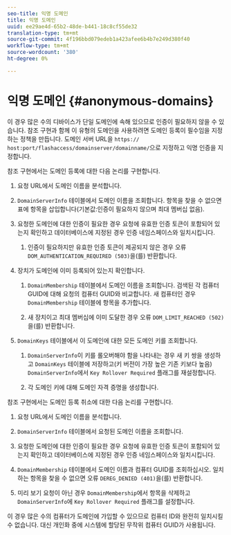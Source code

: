 ```yaml
---
seo-title: 익명 도메인
title: 익명 도메인
uuid: ee29ae4d-65b2-48de-b441-18c8cf55de32
translation-type: tm+mt
source-git-commit: 4f196bbd079edeb1a423afee6b4b7e249d380f40
workflow-type: tm+mt
source-wordcount: '380'
ht-degree: 0%

---
```



# 익명 도메인 {#anonymous-domains}

이 경우 많은 수의 디바이스가 단일 도메인에 속해 있으므로 인증이 필요하지 않을 수 있습니다. 참조 구현과 함께 이 유형의 도메인을 사용하려면 도메인 등록이 필수임을 지정하는 정책을 만듭니다. 도메인 서버 URL을 `https:// host:port/flashaccess/domainserver/domainname/`으로 지정하고 익명 인증을 지정합니다.

참조 구현에서는 도메인 등록에 대한 다음 논리를 구현합니다.

1. 요청 URL에서 도메인 이름을 분석합니다.
1. `DomainServerInfo` 테이블에서 도메인 이름을 조회합니다. 항목을 찾을 수 없으면 표에 항목을 삽입합니다(기본값:인증이 필요하지 않으며 최대 멤버십 없음).
1. 요청한 도메인에 대한 인증이 필요한 경우 요청에 유효한 인증 토큰이 포함되어 있는지 확인하고 데이터베이스에 지정된 경우 인증 네임스페이스와 일치시킵니다.

   1. 인증이 필요하지만 유효한 인증 토큰이 제공되지 않은 경우 오류 `DOM_AUTHENTICATION_REQUIRED (503)`을(를) 반환합니다.

1. 장치가 도메인에 이미 등록되어 있는지 확인합니다.

   1. `DomainMembership` 테이블에서 도메인 이름을 조회합니다. 검색된 각 컴퓨터 GUID에 대해 요청의 컴퓨터 GUID와 비교합니다. 새 컴퓨터인 경우 `DomainMembership` 테이블에 항목을 추가합니다.

   1. 새 장치이고 최대 멤버십에 이미 도달한 경우 오류 `DOM_LIMIT_REACHED (502)`을(를) 반환합니다.

1. `DomainKeys` 테이블에서 이 도메인에 대한 모든 도메인 키를 조회합니다.

   1. `DomainServerInfo`이 키를 롤오버해야 함을 나타내는 경우 새 키 쌍을 생성하고 `DomainKeys` 테이블에 저장하고(키 버전이 가장 높은 기존 키보다 높음) `DomainServerInfo`에서 `Key Rollover Required` 플래그를 재설정합니다.

   1. 각 도메인 키에 대해 도메인 자격 증명을 생성합니다.

참조 구현에서는 도메인 등록 취소에 대한 다음 논리를 구현합니다.

1. 요청 URL에서 도메인 이름을 분석합니다.
1. `DomainServerInfo` 테이블에서 요청된 도메인 이름을 조회합니다.
1. 요청한 도메인에 대한 인증이 필요한 경우 요청에 유효한 인증 토큰이 포함되어 있는지 확인하고 데이터베이스에 지정된 경우 인증 네임스페이스와 일치시킵니다.
1. `DomainMembership` 테이블에서 도메인 이름과 컴퓨터 GUID를 조회하십시오. 일치하는 항목을 찾을 수 없으면 오류 `DEREG_DENIED (401)`을(를) 반환합니다.

1. 미리 보기 요청이 아닌 경우 `DomainMembership`에서 항목을 삭제하고 `DomainServerInfo`에 `Key Rollover Required` 플래그를 설정합니다.

이 경우 많은 수의 컴퓨터가 도메인에 가입할 수 있으므로 컴퓨터 ID와 완전히 일치시킬 수 없습니다. 대신 개인화 중에 시스템에 할당된 무작위 컴퓨터 GUID가 사용됩니다.
